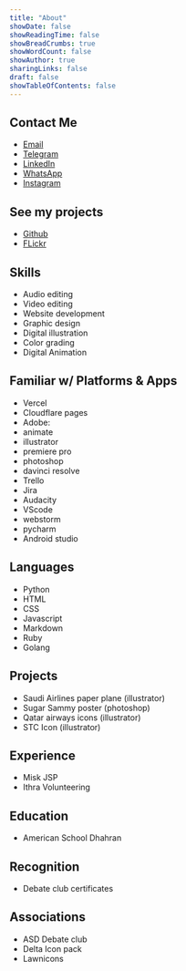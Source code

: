 ```yaml
---
title: "About"
showDate: false
showReadingTime: false
showBreadCrumbs: true
showWordCount: false
showAuthor: true
sharingLinks: false
draft: false
showTableOfContents: false
---
```


## Contact Me

- [Email](mailto:rayyanbc@gmail.com)
- [Telegram](https://t.me/rayyantg)
- [LinkedIn](https://www.linkedin.com/in/rayyan-manzary-3534b6251/)
- [WhatsApp](https://wa.me/yourphonenumber)
- [Instagram](https://www.instagram.com/rayyan.manzary)

## See my projects

- [Github](https://github.com/rayyangh)
- [FLickr](https://www.flickr.com/photos/201933183@N04/)

## Skills

- Audio editing
- Video editing
- Website development
- Graphic design
- Digital illustration
- Color grading
- Digital Animation

## Familiar w/ Platforms & Apps

- Vercel
- Cloudflare pages
- Adobe:
- animate
- illustrator
- premiere pro
- photoshop
- davinci resolve
- Trello
- Jira
- Audacity
- VScode
- webstorm
- pycharm
- Android studio

## Languages

- Python
- HTML
- CSS
- Javascript
- Markdown
- Ruby
- Golang

## Projects

- Saudi Airlines paper plane (illustrator)
- Sugar Sammy poster (photoshop)
- Qatar airways icons (illustrator)
- STC Icon (illustrator)

## Experience

- Misk JSP
- Ithra Volunteering

## Education

- American School Dhahran

## Recognition

- Debate club certificates

## Associations

- ASD Debate club
- Delta Icon pack
- Lawnicons
